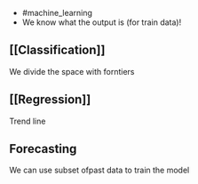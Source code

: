 - #machine_learning 
- We know what the output is (for train data)!
 ## [[Classification]]
 We divide the space with forntiers
 ## [[Regression]]
 Trend line
 ## Forecasting
 We can use subset ofpast data to train the model